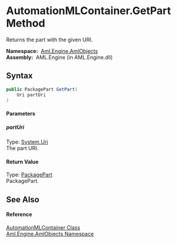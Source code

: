 AutomationMLContainer.GetPart Method
====================================
Returns the part with the given URI.

  **Namespace:**  [Aml.Engine.AmlObjects][1]  
  **Assembly:**  AML.Engine (in AML.Engine.dll)

Syntax
------

```csharp
public PackagePart GetPart(
	Uri partUri
)
```

#### Parameters

##### *partUri*
Type: [System.Uri][2]  
 The part URI.

#### Return Value
Type: [PackagePart][3]  
 PackagePart. 

See Also
--------

#### Reference
[AutomationMLContainer Class][4]  
[Aml.Engine.AmlObjects Namespace][1]  

[1]: ../README.md
[2]: https://docs.microsoft.com/dotnet/api/system.uri
[3]: https://docs.microsoft.com/dotnet/api/system.io.packaging.packagepart
[4]: README.md
[5]: https://www.automationml.org
[6]: ../../icons/logoShade.png